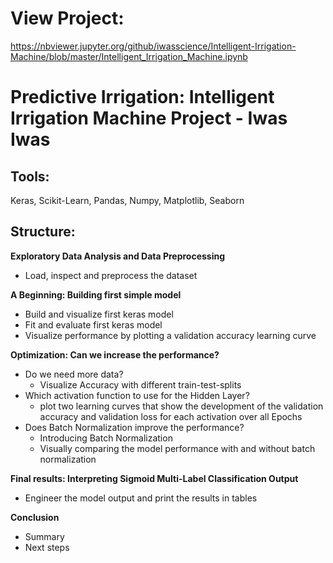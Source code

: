 # View Project: 

https://nbviewer.jupyter.org/github/iwasscience/Intelligent-Irrigation-Machine/blob/master/Intelligent_Irrigation_Machine.ipynb

# Predictive Irrigation: Intelligent Irrigation Machine Project - Iwas Iwas

## Tools:

Keras,
Scikit-Learn,
Pandas,
Numpy,
Matplotlib,
Seaborn

## Structure:

**Exploratory Data Analysis and Data Preprocessing**

  - Load, inspect and preprocess the dataset 
  
**A Beginning: Building first simple model**

  - Build and visualize first keras model 
  - Fit and evaluate first keras model
  - Visualize performance by plotting a validation accuracy learning curve
  
**Optimization: Can we increase the performance?**

  - Do we need more data?
    - Visualize Accuracy with different train-test-splits
  - Which activation function to use for the Hidden Layer?
    - plot two learning curves that show the development of the validation accuracy and validation loss for each activation
      over all Epochs 
  - Does Batch Normalization improve the performance?
    - Introducing Batch Normalization
    - Visually comparing the model performance with and without batch normalization

**Final results: Interpreting Sigmoid Multi-Label Classification Output**

- Engineer the model output and print the results in tables
    
**Conclusion**

  - Summary
  - Next steps

   
  
  
